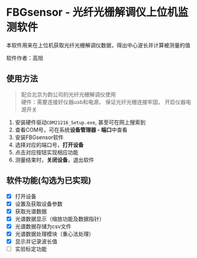 # FBGsensor - 光纤光栅解调仪上位机监测软件

本软件用来在上位机获取光纤光栅解调仪数据，得出中心波长并计算被测量的值  

软件作者：高旭

## 使用方法

> 配合北京为韵公司的光纤光栅解调仪使用  
> 硬件：需要连接好仪器usb和电源， 保证光纤光栅连接牢固， 开启仪器电源开关

1. 安装硬件驱动`CDM21216_Setup.exe`, 甚至可在网上搜索到
2. 查看COM号，可在系统**设备管理器 - 端口**中查看
3. 安装FBGsensor软件
4. 选择对应的端口号，**打开设备**
5. 点击对应按钮实现相应功能
6. 测量结束时，**关闭设备**，退出软件

## 软件功能(勾选为已实现)

- [x] 打开设备
- [x] 设置及获取设备参数
- [x] 获取光谱数据
- [x] 光谱数据显示（缩放功能及数据指针）
- [x] 光谱数据存储为csv文件
- [x] 光谱数据处理模块（重心法处理）
- [x] 显示并记录波长值
- [ ] 实验标定功能
